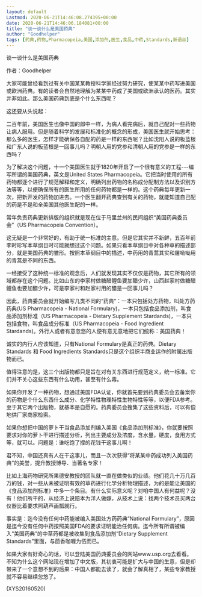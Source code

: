 ```yaml
---
layout: default
Lastmod: 2020-06-21T14:46:08.274395+00:00
date: 2020-06-21T14:46:06.184081+00:00
title: "谈一谈什么是美国药典"
author: "Goodhelper"
tags: [药典,药物,Pharmacopeia,美国,添加剂,医生,食品,中药,Standards,新语丝]
---
```


谈一谈什么是美国药典

作者：Goodhelper

大家可能曾经看到过有关中国某某教授科学家经过努力研究，使某某中药写进美国或欧洲药典。有的读者会自然地理解为某某中药成了美国或欧洲承认的医药。其实并非如此。那么美国药典到底是个什么东西呢？

这还要从头说起：

二百年前，美国医生也像中国的郎中一样，为病人看完病后，就自己配对一些药物让病人服用。但是随着科学的发展和标准化的概念的形成，美国医生就开始思考：那么多的医生，怎样才能确保各自配的药是一样的东西呢？比如沈阳人说的板蓝根和广东人说的板蓝根是一回事儿吗？明朝人用的党参和清朝人用的党参是一样的东西吗？

为了解决这个问题，十一个美国医生就于1820年开启了一个很有意义的工程---编写所谓的美国药典，英文是United States Pharmacopeia。它把当时使用的所有药物都逐个进行了规范解释和定义，明确列出药物的名称成分配制方法以及识别方法等等，以便确保所有的医生所用的任何药物都是一样的。这个药典每年更新一次，把新开发的药物加进去。一个医生翻开药典查到有关的药物，就能知道自己配的药是不是和全美国其他医生配的一样。

常年负责药典更新排版的组织就是现在位于马里兰州的民间组织“美国药典委员会”（US Pharmacopeia Convention）。

这无疑是一个非常好的，有助于统一标准的主意。但是它其实并不新鲜，五百年前李时珍写本草纲目时可能就想过这个问题。如果只看本草纲目中对各种草的描述部分，就是美国药典的雏形。按照本草纲目中的描述，中药用的青蒿其实和屠呦呦用的青蒿是不同的东西。

一经接受了这种统一标准的观念后，人们就发现其实不仅仅是药物，其它所有的领域都存在这个问题。比如山东的李家村做糖醋鲤鱼要加醋少许，山西赵家村做糖醋鲤鱼也要加醋少许，可是李家村和赵家村用的醋是一回事儿吗？

因此，药典委员会就开始编写几类不同的“药典”：一本只包括处方药物，叫处方药药典(US Pharmacopeia - National Formulary)，一本只包括食品添加剂，叫食品添加剂标准（US Pharmacopeia - Dietary Supplement Stardands)，一本只包括食物，叫食品成分标准（US Pharmacopeia - Food Ingredient Stardands)。外行人或者有意忽悠的人便有意无意地把它们统称：美国药典！

诚实的内行人应该知道，只有National Formulary是真正的药典。Dietary Standards 和 Food Ingredients Standards只是这个组织半商业运作的附属出版物而已。

值得注意的是，这三个出版物都只是旨在对有关东西进行规范定义，统一标准。它们并不关心这些东西有什么功用，甚至有什么毒。

如果你开发了一种药物，想通过美国FDA认证，你就首先要到药典委员会去备案你的药物是个什么东西什么成分、化学特性物理特性生物特性等等，以便FDA参考。至于其它两个出版物，就基本是自愿的。药典委员会搜集了这些资料后，可以有偿地供厂家商家检索。

如果你想把中国的萝卜干当食品添加剂编入美国《食品添加剂标准》，你就要按照要求对你的萝卜干进行描述分析，列出主要成分及浓度，含水量，硬度，食用方式等，就可以。问题是：谁吃饱了撑的花钱干这事儿啊！

君不知，中国还真有人在干这事儿，而且一次次获得“将某某中药成功列入美国药典”的美誉，提升教授博导、当著名专家！

比如上海药物研究所果德安教授的团队就一直在做类似的业绩。他们花几十万几百万的钱，对一些从未被证明有效的草药进行化学分析物理描述，为的是能让美国的《食品添加剂标准》中多一个条目。有什么实际意义呢？对咱中国人有何益呢？没有！他们所干的，从经济上说赔本为洋人做嫁，从技术上说：找两个技术员买两台仪器比着要求照葫芦画瓢就行。

事实是：迄今没有任何中药能被编入美国处方药药典“National Formulary”，原因是迄今没有任何中药按照美国FDA的要求证明能治任何病。迄今所有所谓被编入“美国药典”的中草药都是被收集到食品添加剂“Dietary Supplement Standards”里面，与茴香咖喱为伍而已。

如果大家有好奇心的话，可以登陆美国药典委员会的网站www.usp.org去看看。不知为什么这个网站现在增加了中文版，其初衷可能是扩大与中国的生意，但是却带来了一个意想不到的后果：中国人都能去读了，就会了解真相了，某些专家教授就不容易继续忽悠了。

(XYS20160520)

